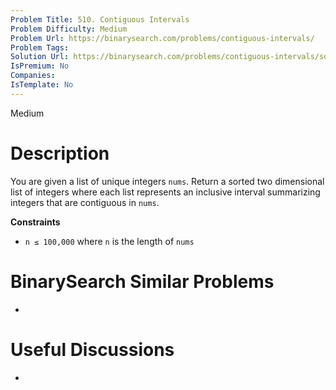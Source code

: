 ```yaml
---
Problem Title: 510. Contiguous Intervals
Problem Difficulty: Medium
Problem Url: https://binarysearch.com/problems/contiguous-intervals/
Problem Tags: 
Solution Url: https://binarysearch.com/problems/contiguous-intervals/solutions/
IsPremium: No
Companies: 
IsTemplate: No
---
```


<span style="color: ;">Medium</span>

# Description

You are given a list of unique integers `nums`. Return a sorted two dimensional list of integers where each list represents an inclusive interval summarizing integers that are contiguous in `nums`.

**Constraints**
- `n ≤ 100,000` where `n` is the length of `nums`

# BinarySearch Similar Problems

- []()

# Useful Discussions

- []()
